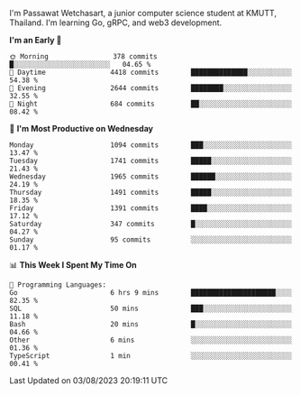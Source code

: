
I'm Passawat Wetchasart, a junior computer science student at KMUTT, Thailand. I'm learning Go, gRPC, and web3 development.



<!--START_SECTION:waka-->
**I'm an Early 🐤** 

```text
🌞 Morning                378 commits         █░░░░░░░░░░░░░░░░░░░░░░░░   04.65 % 
🌆 Daytime                4418 commits        ██████████████░░░░░░░░░░░   54.38 % 
🌃 Evening                2644 commits        ████████░░░░░░░░░░░░░░░░░   32.55 % 
🌙 Night                  684 commits         ██░░░░░░░░░░░░░░░░░░░░░░░   08.42 % 
```
📅 **I'm Most Productive on Wednesday** 

```text
Monday                   1094 commits        ███░░░░░░░░░░░░░░░░░░░░░░   13.47 % 
Tuesday                  1741 commits        █████░░░░░░░░░░░░░░░░░░░░   21.43 % 
Wednesday                1965 commits        ██████░░░░░░░░░░░░░░░░░░░   24.19 % 
Thursday                 1491 commits        █████░░░░░░░░░░░░░░░░░░░░   18.35 % 
Friday                   1391 commits        ████░░░░░░░░░░░░░░░░░░░░░   17.12 % 
Saturday                 347 commits         █░░░░░░░░░░░░░░░░░░░░░░░░   04.27 % 
Sunday                   95 commits          ░░░░░░░░░░░░░░░░░░░░░░░░░   01.17 % 
```


📊 **This Week I Spent My Time On** 

```text
💬 Programming Languages: 
Go                       6 hrs 9 mins        █████████████████████░░░░   82.35 % 
SQL                      50 mins             ███░░░░░░░░░░░░░░░░░░░░░░   11.18 % 
Bash                     20 mins             █░░░░░░░░░░░░░░░░░░░░░░░░   04.66 % 
Other                    6 mins              ░░░░░░░░░░░░░░░░░░░░░░░░░   01.36 % 
TypeScript               1 min               ░░░░░░░░░░░░░░░░░░░░░░░░░   00.41 % 
```


 Last Updated on 03/08/2023 20:19:11 UTC
<!--END_SECTION:waka-->

<!--
**markpassawat/markpassawat** is a ✨ _special_ ✨ repository because its `README.md` (this file) appears on your GitHub profile.

Here are some ideas to get you started:

- 🔭 I’m currently working on ...
- 🌱 I’m currently learning ...
- 👯 I’m looking to collaborate on ...
- 🤔 I’m looking for help with ...
- 💬 Ask me about ...
- 📫 How to reach me: ...
- 😄 Pronouns: He/Him
- ⚡ Fun fact: ...
-->

